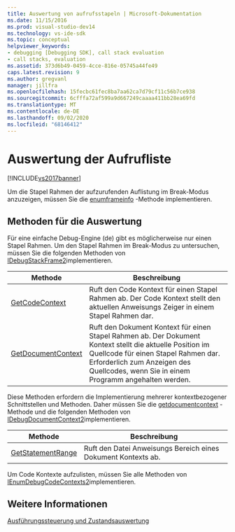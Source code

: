 ```yaml
---
title: Auswertung von aufrufsstapeln | Microsoft-Dokumentation
ms.date: 11/15/2016
ms.prod: visual-studio-dev14
ms.technology: vs-ide-sdk
ms.topic: conceptual
helpviewer_keywords:
- debugging [Debugging SDK], call stack evaluation
- call stacks, evaluation
ms.assetid: 373d6b49-0459-4cce-816e-05745a44fe49
caps.latest.revision: 9
ms.author: gregvanl
manager: jillfra
ms.openlocfilehash: 15fecbc61fec8ba7aa62ca7d79cf11c56b7ce938
ms.sourcegitcommit: 6cfffa72af599a9d667249caaaa411bb28ea69fd
ms.translationtype: MT
ms.contentlocale: de-DE
ms.lasthandoff: 09/02/2020
ms.locfileid: "68146412"
---
```

# <a name="call-stack-evaluation"></a>Auswertung der Aufrufliste
[!INCLUDE[vs2017banner](../../includes/vs2017banner.md)]

Um die Stapel Rahmen der aufzurufenden Auflistung im Break-Modus anzuzeigen, müssen Sie die [enumframeinfo](../../extensibility/debugger/reference/idebugthread2-enumframeinfo.md) -Methode implementieren.  
  
## <a name="methods-for-evaluation"></a>Methoden für die Auswertung  
 Für eine einfache Debug-Engine (de) gibt es möglicherweise nur einen Stapel Rahmen. Um den Stapel Rahmen im Break-Modus zu untersuchen, müssen Sie die folgenden Methoden von [IDebugStackFrame2](../../extensibility/debugger/reference/idebugstackframe2.md)implementieren.  
  
|Methode|Beschreibung|  
|------------|-----------------|  
|[GetCodeContext](../../extensibility/debugger/reference/idebugstackframe2-getcodecontext.md)|Ruft den Code Kontext für einen Stapel Rahmen ab. Der Code Kontext stellt den aktuellen Anweisungs Zeiger in einem Stapel Rahmen dar.|  
|[GetDocumentContext](../../extensibility/debugger/reference/idebugstackframe2-getdocumentcontext.md)|Ruft den Dokument Kontext für einen Stapel Rahmen ab. Der Dokument Kontext stellt die aktuelle Position im Quellcode für einen Stapel Rahmen dar. Erforderlich zum Anzeigen des Quellcodes, wenn Sie in einem Programm angehalten werden.|  
  
 Diese Methoden erfordern die Implementierung mehrerer kontextbezogener Schnittstellen und Methoden. Daher müssen Sie die [getdocumentcontext](../../extensibility/debugger/reference/idebugcodecontext2-getdocumentcontext.md) -Methode und die folgenden Methoden von [IDebugDocumentContext2](../../extensibility/debugger/reference/idebugdocumentcontext2.md)implementieren.  
  
|Methode|Beschreibung|  
|------------|-----------------|  
|[GetStatementRange](../../extensibility/debugger/reference/idebugdocumentcontext2-getstatementrange.md)|Ruft den Datei Anweisungs Bereich eines Dokument Kontexts ab.|  
  
 Um Code Kontexte aufzulisten, müssen Sie alle Methoden von [IEnumDebugCodeContexts2](../../extensibility/debugger/reference/ienumdebugcodecontexts2.md)implementieren.  
  
## <a name="see-also"></a>Weitere Informationen  
 [Ausführungssteuerung und Zustandsauswertung](../../extensibility/debugger/execution-control-and-state-evaluation.md)
